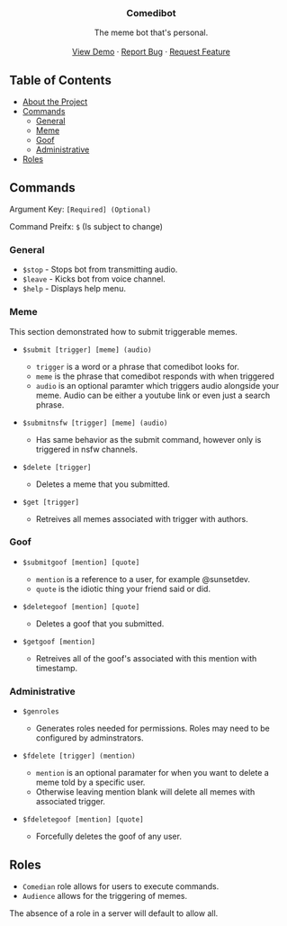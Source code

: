 <!-- PROJECT LOGO -->
<br />
<p align="center">
  <h3 align="center">Comedibot</h3>

  <p align="center">
    The meme bot that's personal. 
    <br />
    <br />
    <a href="https://github.com/github_username/repo_name">View Demo</a>
    ·
    <a href="https://github.com/sunset-developer/ComediBot/issues">Report Bug</a>
    ·
    <a href="https://github.com/sunset-developer/ComediBot/pulls">Request Feature</a>
  </p>
</p>



<!-- TABLE OF CONTENTS -->
## Table of Contents

* [About the Project](#about-the-project)
* [Commands](#Commands)
  * [General](#general)
  * [Meme](#installation)
  * [Goof](#installation)
  * [Administrative](#installation)
* [Roles](#roles)


## Commands
Argument Key: ```[Required] (Optional)```

Command Preifx: ```$``` (Is subject to change)

### General
* ```$stop``` - Stops bot from transmitting audio.
* ```$leave``` - Kicks bot from voice channel.
* ```$help``` - Displays help menu.

### Meme
This section demonstrated how to submit triggerable memes.
  
* ```$submit [trigger] [meme] (audio)```
  - ```trigger``` is a word or a phrase that comedibot looks for.
  - ```meme``` is the phrase that comedibot responds with when triggered
  - ```audio``` is an optional paramter which triggers audio alongside your meme. Audio can be either a youtube link or even just a search phrase.
  
* ```$submitnsfw [trigger] [meme] (audio)```
  - Has same behavior as the submit command, however only is triggered in nsfw channels.
    
* ```$delete [trigger]```
  - Deletes a meme that you submitted.
  
* ```$get [trigger]```
  - Retreives all memes associated with trigger with authors.
  
### Goof

* ```$submitgoof [mention] [quote]```
  - ```mention``` is a reference to a user, for example @sunsetdev.
  - ```quote``` is the idiotic thing your friend said or did.
  
* ```$deletegoof [mention] [quote]```
  - Deletes a goof that you submitted.
  
* ```$getgoof [mention]```
  - Retreives all of the goof's associated with this mention with timestamp.
 
### Administrative

* ```$genroles```
  - Generates roles needed for permissions. Roles may need to be configured by adminstrators.
  
* ```$fdelete [trigger] (mention)```
  - ```mention``` is an optional paramater for when you want to delete a meme told by a specific user.
  - Otherwise leaving mention blank will delete all memes with associated trigger.

* ```$fdeletegoof [mention] [quote]```
  - Forcefully deletes the goof of any user.
  
## Roles

* ```Comedian``` role allows for users to execute commands.
* ```Audience``` allows for the triggering of memes.

The absence of a role in a server will default to allow all.
